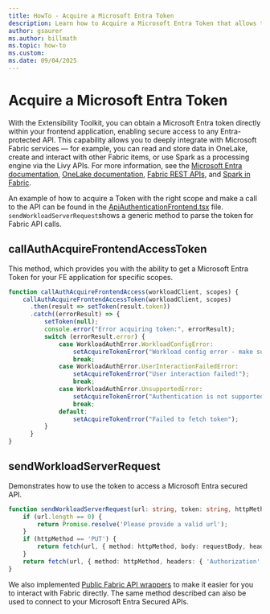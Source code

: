 ```yaml
---
title: HowTo - Acquire a Microsoft Entra Token
description: Learn how to Acquire a Microsoft Entra Token that allows to access APIs
author: gsaurer
ms.author: billmath
ms.topic: how-to
ms.custom:
ms.date: 09/04/2025
---
```

# Acquire a Microsoft Entra Token

With the Extensibility Toolkit, you can obtain a Microsoft Entra token directly within your frontend application, enabling secure access to any Entra-protected API. This capability allows you to deeply integrate with Microsoft Fabric services — for example, you can read and store data in OneLake, create and interact with other Fabric items, or use Spark as a processing engine via the Livy APIs. For more information, see the [Microsoft Entra documentation](/entra/), [OneLake documentation](../onelake/onelake-overview.md), [Fabric REST APIs](/rest/api/fabric/), and [Spark in Fabric](../data-engineering/how-to-use-notebook.md).

An example of how to acquire a Token with the right scope and make a call to the API can be found in the [ApiAuthenticationFrontend.tsx](https://github.com/microsoft/fabric-extensibility-toolkit/blob/main/Workload/app/playground/ClientSDKPlayground/ApiAuthentication.tsx) file. `sendWorkloadServerRequest`shows a generic method to parse the token for Fabric API calls.

## callAuthAcquireFrontendAccessToken  

This method, which provides you with the ability to get a Microsoft Entra Token for your FE application for specific scopes.  

```typescript
function callAuthAcquireFrontendAccess(workloadClient, scopes) {
    callAuthAcquireFrontendAccessToken(workloadClient, scopes)
      .then(result => setToken(result.token))
      .catch((errorResult) => {
          setToken(null);
          console.error("Error acquiring token:", errorResult);
          switch (errorResult.error) {
              case WorkloadAuthError.WorkloadConfigError:
                  setAcquireTokenError("Workload config error - make sure that you have added the right configuration for your AAD app!");
                  break;
              case WorkloadAuthError.UserInteractionFailedError:
                  setAcquireTokenError("User interaction failed!");
                  break;
              case WorkloadAuthError.UnsupportedError:
                  setAcquireTokenError("Authentication is not supported in this environment!");
                  break;
              default:
                  setAcquireTokenError("Failed to fetch token");
          }
      }
}
```

## sendWorkloadServerRequest  

Demonstrates how to use the token to access a Microsoft Entra secured API.

```typescript
function sendWorkloadServerRequest(url: string, token: string, httpMethod: string, requestBody?: string): Promise<string> {
    if (url.length == 0) {
        return Promise.resolve('Please provide a valid url');
    }
    if (httpMethod == 'PUT') {
        return fetch(url, { method: httpMethod, body: requestBody, headers: { 'Content-Type': 'application/json', 'Authorization': 'Bearer ' + token } }).then(response => response.text());
    }
    return fetch(url, { method: httpMethod, headers: { 'Authorization': 'Bearer ' + token } }).then(response => response.text());
}
```

We also implemented [Public Fabric API wrappers](./how-to-access-fabric-apis.md) to make it easier for you to interact with Fabric directly. The same method described can also be used to connect to your Microsoft Entra Secured APIs.
